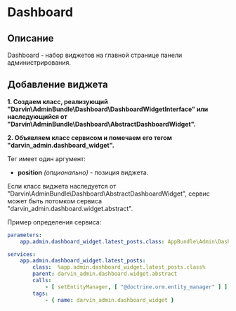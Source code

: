 Dashboard
=========

## Описание

Dashboard - набор виджетов на главной странице панели администрирования.

## Добавление виджета

**1. Создаем класс, реализующий "Darvin\AdminBundle\Dashboard\DashboardWidgetInterface" или наследующийся от
 "Darvin\AdminBundle\Dashboard\AbstractDashboardWidget".**

**2. Объявляем класс сервисом и помечаем его тегом "darvin_admin.dashboard_widget".**

Тег имеет один аргумент:

- **position** *(опционально)* - позиция виджета.

Если класс виджета наследуется от
 "Darvin\AdminBundle\Dashboard\AbstractDashboardWidget", сервис может быть потомком сервиса
 "darvin_admin.dashboard.widget.abstract".

Пример определения сервиса:

```yaml
parameters:
    app.admin.dashboard_widget.latest_posts.class: AppBundle\Admin\Dashboard\LatestPostsWidget

services:
    app.admin.dashboard_widget.latest_posts:
        class:  %app.admin.dashboard_widget.latest_posts.class%
        parent: darvin_admin.dashboard.widget.abstract
        calls:
            - [ setEntityManager, [ "@doctrine.orm.entity_manager" ] ]
        tags:
            - { name: darvin_admin.dashboard_widget }
```
